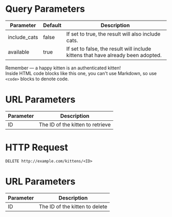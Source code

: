 # Query Parameters

Parameter | Default | Description
--------- | ------- | -----------
include_cats | false | If set to true, the result will also include cats.
available | true | If set to false, the result will include kittens that have already been adopted.

<aside class="success">
Remember — a happy kitten is an authenticated kitten!
</aside>


<aside class="warning">Inside HTML code blocks like this one, you can't use Markdown, so use <code>&lt;code&gt;</code> blocks to denote code.</aside>


# URL Parameters

Parameter | Description
--------- | -----------
ID | The ID of the kitten to retrieve

# HTTP Request

`DELETE http://example.com/kittens/<ID>`

# URL Parameters

Parameter | Description
--------- | -----------
ID | The ID of the kitten to delete